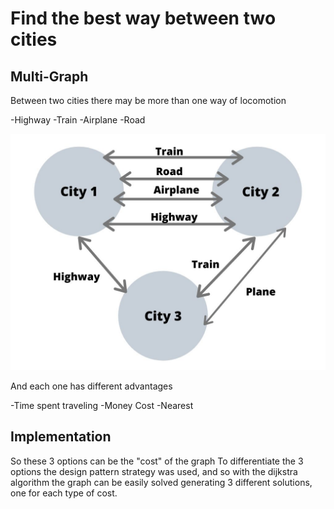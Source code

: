 # Find the best way between two cities

## Multi-Graph

Between two cities there may be more than one way of locomotion

-Highway
-Train
-Airplane
-Road

![Alt Text](https://github.com/henriquecfg/Multi-Graph/raw/master/graph.jpg)


And each one has different advantages

-Time spent traveling
-Money Cost
-Nearest


## Implementation

So these 3 options can be the "cost" of the graph
To differentiate the 3 options the design pattern strategy was used, and so with the dijkstra algorithm the graph can be easily solved generating 3 different solutions, one for each type of cost.
